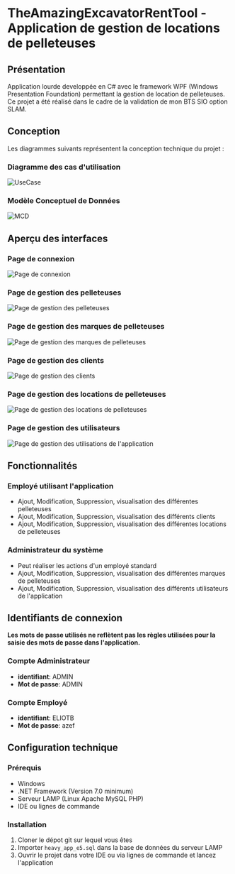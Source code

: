 # TheAmazingExcavatorRentTool - Application de gestion de locations de pelleteuses

## Présentation

Application lourde developpée en C# avec le framework WPF (Windows Presentation Foundation) permettant la gestion de location de pelleteuses. Ce projet a été réalisé dans le cadre de la validation de mon BTS SIO option SLAM.

## Conception

Les diagrammes suivants représentent la conception technique du projet :

### Diagramme des cas d'utilisation

![UseCase](https://github.com/quichetueuse/TheAmazingExcavatorRentTool/blob/master/ReadMeImages/USECASES.png)

### Modèle Conceptuel de Données

![MCD](https://github.com/quichetueuse/TheAmazingExcavatorRentTool/blob/master/ReadMeImages/MCD.png)

## Aperçu des interfaces

### Page de connexion

![Page de connexion](https://github.com/quichetueuse/TheAmazingExcavatorRentTool/blob/master/ReadMeImages/login.png)

### Page de gestion des pelleteuses

![Page de gestion des pelleteuses](https://github.com/quichetueuse/TheAmazingExcavatorRentTool/blob/master/ReadMeImages/pelleteuse-formulaire.png)

### Page de gestion des marques de pelleteuses

![Page de gestion des marques de pelleteuses](https://github.com/quichetueuse/TheAmazingExcavatorRentTool/blob/master/ReadMeImages/marque-formulaire.png)

### Page de gestion des clients

![Page de gestion des clients](https://github.com/quichetueuse/TheAmazingExcavatorRentTool/blob/master/ReadMeImages/customer-formulaire.png)

### Page de gestion des locations de pelleteuses

![Page de gestion des locations de pelleteuses](https://github.com/quichetueuse/TheAmazingExcavatorRentTool/blob/master/ReadMeImages/location-formulaire.png)

### Page de gestion des utilisateurs

![Page de gestion des utilisations de l'application](https://github.com/quichetueuse/TheAmazingExcavatorRentTool/blob/master/ReadMeImages/utilisateur-formulaire3.png)

## Fonctionnalités

### Employé utilisant l'application

- Ajout, Modification, Suppression, visualisation des différentes pelleteuses
- Ajout, Modification, Suppression, visualisation des différents clients
- Ajout, Modification, Suppression, visualisation des différentes locations de pelleteuses

### Administrateur du système

- Peut réaliser les actions d'un employé standard
- Ajout, Modification, Suppression, visualisation des différentes marques de pelleteuses
- Ajout, Modification, Suppression, visualisation des différents utilisateurs de l'application

## Identifiants de connexion

**Les mots de passe utilisés ne reflètent pas les règles utilisées pour la saisie des mots de passe dans l'application.**

### Compte Administrateur

- **identifiant**: ADMIN
- **Mot de passe**: ADMIN

### Compte Employé

- **identifiant**: ELIOTB
- **Mot de passe**: azef

## Configuration technique

### Prérequis

- Windows
- .NET Framework (Version 7.0 minimum)
- Serveur LAMP (Linux Apache MySQL PHP)
- IDE ou lignes de commande

### Installation

1. Cloner le dépot git sur lequel vous êtes
2. Importer `heavy_app_e5.sql` dans la base de données du serveur LAMP
3. Ouvrir le projet dans votre IDE ou via lignes de commande et lancez l'application
